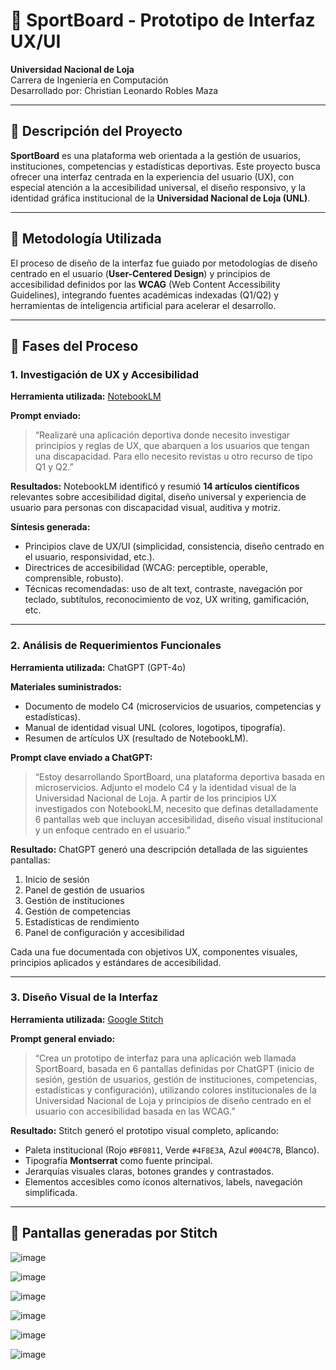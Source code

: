 # 🏅 SportBoard - Prototipo de Interfaz UX/UI

**Universidad Nacional de Loja**  
Carrera de Ingeniería en Computación  
Desarrollado por: Christian Leonardo Robles Maza  

---

## 📌 Descripción del Proyecto

**SportBoard** es una plataforma web orientada a la gestión de usuarios, instituciones, competencias y estadísticas deportivas. Este proyecto busca ofrecer una interfaz centrada en la experiencia del usuario (UX), con especial atención a la accesibilidad universal, el diseño responsivo, y la identidad gráfica institucional de la **Universidad Nacional de Loja (UNL)**.

---

## 🧭 Metodología Utilizada

El proceso de diseño de la interfaz fue guiado por metodologías de diseño centrado en el usuario (**User-Centered Design**) y principios de accesibilidad definidos por las **WCAG** (Web Content Accessibility Guidelines), integrando fuentes académicas indexadas (Q1/Q2) y herramientas de inteligencia artificial para acelerar el desarrollo.

---

## 🧪 Fases del Proceso

### 1. **Investigación de UX y Accesibilidad**

**Herramienta utilizada:** [NotebookLM](https://notebooklm.google.com)

**Prompt enviado:**
> “Realizaré una aplicación deportiva donde necesito investigar principios y reglas de UX, que abarquen a los usuarios que tengan una discapacidad. Para ello necesito revistas u otro recurso de tipo Q1 y Q2.”

**Resultados:**
NotebookLM identificó y resumió **14 artículos científicos** relevantes sobre accesibilidad digital, diseño universal y experiencia de usuario para personas con discapacidad visual, auditiva y motriz.

**Síntesis generada:**
- Principios clave de UX/UI (simplicidad, consistencia, diseño centrado en el usuario, responsividad, etc.).
- Directrices de accesibilidad (WCAG: perceptible, operable, comprensible, robusto).
- Técnicas recomendadas: uso de alt text, contraste, navegación por teclado, subtítulos, reconocimiento de voz, UX writing, gamificación, etc.

---

### 2. **Análisis de Requerimientos Funcionales**

**Herramienta utilizada:** ChatGPT (GPT-4o)

**Materiales suministrados:**
- Documento de modelo C4 (microservicios de usuarios, competencias y estadísticas).
- Manual de identidad visual UNL (colores, logotipos, tipografía).
- Resumen de artículos UX (resultado de NotebookLM).

**Prompt clave enviado a ChatGPT:**
> “Estoy desarrollando SportBoard, una plataforma deportiva basada en microservicios. Adjunto el modelo C4 y la identidad visual de la Universidad Nacional de Loja. A partir de los principios UX investigados con NotebookLM, necesito que definas detalladamente 6 pantallas web que incluyan accesibilidad, diseño visual institucional y un enfoque centrado en el usuario.”

**Resultado:**
ChatGPT generó una descripción detallada de las siguientes pantallas:
1. Inicio de sesión
2. Panel de gestión de usuarios
3. Gestión de instituciones
4. Gestión de competencias
5. Estadísticas de rendimiento
6. Panel de configuración y accesibilidad

Cada una fue documentada con objetivos UX, componentes visuales, principios aplicados y estándares de accesibilidad.

---

### 3. **Diseño Visual de la Interfaz**

**Herramienta utilizada:** [Google Stitch](https://stitch.google.com)

**Prompt general enviado:**
> “Crea un prototipo de interfaz para una aplicación web llamada SportBoard, basada en 6 pantallas definidas por ChatGPT (inicio de sesión, gestión de usuarios, gestión de instituciones, competencias, estadísticas y configuración), utilizando colores institucionales de la Universidad Nacional de Loja y principios de diseño centrado en el usuario con accesibilidad basada en las WCAG.”

**Resultado:**
Stitch generó el prototipo visual completo, aplicando:
- Paleta institucional (Rojo `#BF0811`, Verde `#4F8E3A`, Azul `#004C7B`, Blanco).
- Tipografía **Montserrat** como fuente principal.
- Jerarquías visuales claras, botones grandes y contrastados.
- Elementos accesibles como íconos alternativos, labels, navegación simplificada.

---

## 🧩 Pantallas generadas por Stitch
![image](https://github.com/user-attachments/assets/95207a21-052a-4350-b358-d8f979031e81)

![image](https://github.com/user-attachments/assets/a12a8642-ae52-4f8b-8bb3-9a7f486f29b7)

![image](https://github.com/user-attachments/assets/7d0afbb6-5062-431c-a824-57bce24b5a0d)

![image](https://github.com/user-attachments/assets/c12b134b-11c6-42b4-ac09-7a2c224486b1)

![image](https://github.com/user-attachments/assets/39792a01-e68d-445c-bfc6-e5c08e7137e6)

![image](https://github.com/user-attachments/assets/11ca584d-1120-4539-8b78-8abe511b1ad3)




